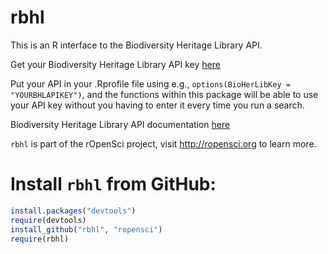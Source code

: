 # rbhl #

This is an R interface to the Biodiversity Heritage Library API. 

Get your Biodiversity Heritage Library API key [here](http://www.biodiversitylibrary.org/getapikey.aspx)

Put your API in your .Rprofile file using e.g., `options(BioHerLibKey = "YOURBHLAPIKEY")`, and the functions within this package will be able to use your API key without you having to enter it every time you run a search. 

Biodiversity Heritage Library API documentation [here](http://www.biodiversitylibrary.org/api2/docs/docs.html)

`rbhl` is part of the rOpenSci project, visit http://ropensci.org to learn more.

# Install `rbhl` from GitHub:

```R
install.packages("devtools")
require(devtools)
install_github("rbhl", "ropensci")
require(rbhl)
```
